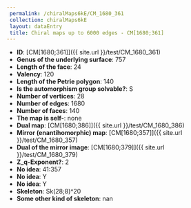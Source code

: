 ```yaml
--- 
 permalink: /chiralMaps6kE/CM_1680_361 
 collection: chiralMaps6kE
 layout: dataEntry
 title: Chiral maps up to 6000 edges - CM[1680;361]
---
```


- **ID**: [CM[1680;361]]({{ site.url }}/test/CM_1680_361)
- **Genus of the underlying surface**: 757
- **Length of the face**: 24
- **Valency**: 120
- **Length of the Petrie polygon**: 140
- **Is the automorphism group solvable?**: S
- **Number of vertices**: 28
- **Number of edges**: 1680
- **Number of faces**: 140
- **The map is self-**: none
- **Dual map**: [CM[1680;386]]({{ site.url }}/test/CM_1680_386)
- **Mirror (enantihomorphic) map**: [CM[1680;357]]({{ site.url }}/test/CM_1680_357)
- **Dual of the mirror image**: [CM[1680;379]]({{ site.url }}/test/CM_1680_379)
- **Z_q-Exponent?**: 2
- **No idea**:  41:357
- **No idea**: Y
- **No idea**: Y
- **Skeleton**: Sk(28;8)^20
- **Some other kind of skeleton**: nan
